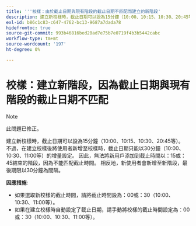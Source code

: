 ```yaml
---
title: '''校樣：由於截止日期與現有階段的截止日期不匹配而建立的新階段'
description: 建立新校樣時，截止日期可以設為15分鐘（10:00、10:15、10:30、20:45等）。 不過，在建立校樣後將使用者新增至校樣時，截止日期只能以30分鐘（10:00、10:30、11:00等）的增量設定。
exl-id: b86c1c83-c647-4762-bc13-9687a7dada78
hidefromtoc: true
source-git-commit: 993b46816bed20ad7e75b7e0719f4b3b5442cabc
workflow-type: tm+mt
source-wordcount: '197'
ht-degree: 0%

---
```


# 校樣：建立新階段，因為截止日期與現有階段的截止日期不匹配

>[!NOTE]
>
>此問題已修正。

建立新校樣時，截止日期可以設為15分鐘（10:00、10:15、10:30、20:45等）。 不過，在建立校樣後將使用者新增至校樣時，截止日期只能以30分鐘（10:00、10:30、11:00等）的增量設定。 因此，無法將新用戶添加到截止時間以：15或：45結束的階段，因為不能匹配截止時間。 相反地，新使用者會新增至新階段，最後期限以30分鐘為間隔。

**因應措施**:

* 如果選取新校樣的截止時間，請將截止時間設為：00或：30（10:00、10:30、11:00等）。
* 如果在建立校樣時自動設定了截止日期，請手動將校樣的截止時間設定為：00或：30（10:00、10:30、11:00等）。
